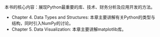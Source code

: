 本书的核心内容：展现Python最重要的库、技术、财务分析及应用开发的方法。

- Chapter 4. Data Types and Structures: 本章主要讲解有关Python的类型与结构，同时引入NumPy的讨论。
- Chapter 5. Data Visualization: 本章主要讲解matplotlib库。
